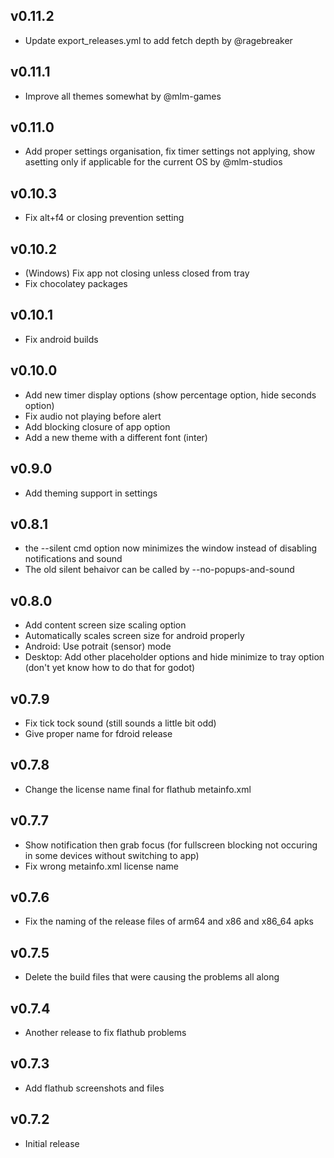 ## v0.11.2

- Update export_releases.yml to add fetch depth by @ragebreaker


## v0.11.1

- Improve all themes somewhat by @mlm-games


## v0.11.0

- Add proper settings organisation, fix timer settings not applying, show asetting only if applicable for the current OS by @mlm-studios


## v0.10.3

 - Fix alt+f4 or closing prevention setting

## v0.10.2

 - (Windows) Fix app not closing unless closed from tray
 - Fix chocolatey packages

## v0.10.1

 - Fix android builds

## v0.10.0

 - Add new timer display options (show percentage option, hide seconds option)
 - Fix audio not playing before alert
 - Add blocking closure of app option
 - Add a new theme with a different font (inter)

## v0.9.0

 - Add theming support in settings

## v0.8.1

 - the --silent cmd option now minimizes the window instead of disabling notifications and sound 
 - The old silent behaivor can be called by --no-popups-and-sound 

## v0.8.0

 - Add content screen size scaling option
 - Automatically scales screen size for android properly
 - Android: Use potrait (sensor) mode
 - Desktop: Add other placeholder options and hide minimize to tray option (don't yet know how to do that for godot)

## v0.7.9

 - Fix tick tock sound (still sounds a little bit odd)
 - Give proper name for fdroid release

## v0.7.8

 - Change the license name final for flathub metainfo.xml

## v0.7.7

 - Show notification then grab focus (for fullscreen blocking not occuring in some devices without switching to app)
 - Fix wrong metainfo.xml license name

## v0.7.6

 - Fix the naming of the release files of arm64 and x86 and x86_64 apks

## v0.7.5

 - Delete the build files that were causing the problems all along

## v0.7.4

 - Another release to fix flathub problems

## v0.7.3

 - Add flathub screenshots and files

## v0.7.2

 - Initial release
